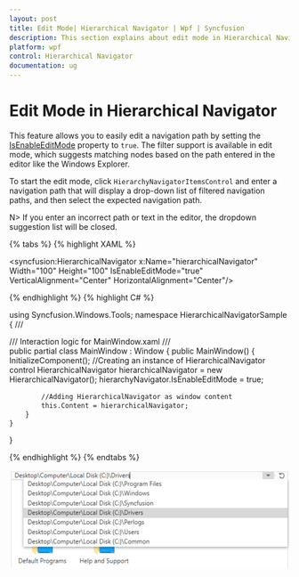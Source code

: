 ```yaml
---
layout: post
title: Edit Mode| Hierarchical Navigator | Wpf | Syncfusion
description: This section explains about edit mode in Hierarchical Navigator along with filter support to suggest matching nodes
platform: wpf
control: Hierarchical Navigator
documentation: ug
---
```


# Edit Mode in Hierarchical Navigator

This feature allows you to easily edit a navigation path by setting the [IsEnableEditMode](https://help.syncfusion.com/cr/wpf/Syncfusion.Windows.Tools.Controls.HierarchyNavigator.html#Syncfusion_Windows_Tools_Controls_HierarchyNavigator_IsEnableEditMode) property to `true`. The filter support is available in edit mode, which suggests matching nodes based on the path entered in the editor like the Windows Explorer.

To start the edit mode, click `HierarchyNavigatorItemsControl` and enter a navigation path that will display a drop-down list of filtered navigation paths, and then select the expected navigation path.

N> If you enter an incorrect path or text in the editor, the dropdown suggestion list will be closed.

{% tabs %}
{% highlight XAML %}

<Window xmlns="http://schemas.microsoft.com/winfx/2006/xaml/presentation"
		xmlns:x="http://schemas.microsoft.com/winfx/2006/xaml"
		xmlns:syncfusion="http://schemas.syncfusion.com/wpf" 
		x:Class="HierarchicalNavigatorSample.MainWindow"
		Title="HierarchicalNavigator Sample" Height="350" Width="525">
	<Grid>
		<!--Adding HierarchicalNavigator control -->
		<syncfusion:HierarchicalNavigator x:Name="hierarchicalNavigator" Width="100" Height="100" IsEnableEditMode="true" VerticalAlignment="Center" HorizontalAlignment="Center"/>
	</Grid>
</Window>

{% endhighlight %}
{% highlight C# %}

using Syncfusion.Windows.Tools;
namespace HierarchicalNavigatorSample
{
	/// <summary>
	/// Interaction logic for MainWindow.xaml
	/// </summary>
	public partial class MainWindow : Window
	{
		public MainWindow()
		{
			InitializeComponent();
			//Creating an instance of HierarchicalNavigator control
			HierarchicalNavigator hierarchicalNavigator = new HierarchicalNavigator();
			hierarchyNavigator.IsEnableEditMode = true;
			
			//Adding HierarchicalNavigator as window content
			this.Content = hierarchicalNavigator;
		}
	}
}

{% endhighlight %}
{% endtabs %}

![Hierarchy Naviagtor with AutoComplete](Edit-Mode_images/AutoComplete_image.png)



